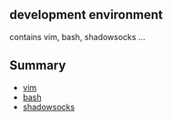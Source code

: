 
## development environment

contains vim, bash, shadowsocks ...


## Summary
- [vim](https://github.com/deju/development-environment/blob/master/vim.md)
- [bash](https://github.com/deju/development-environment/blob/master/bash.md)
- [shadowsocks](https://github.com/deju/development-environment/blob/master/ss.md)